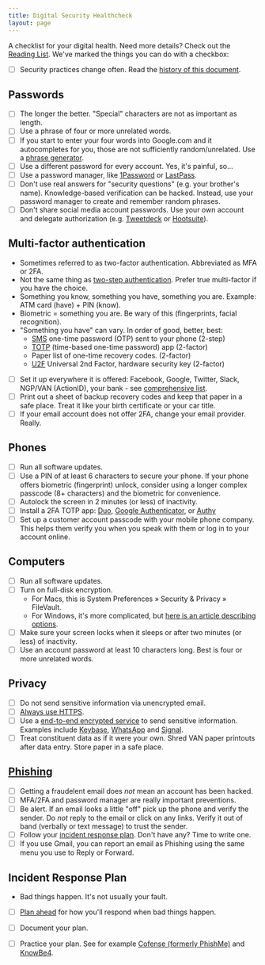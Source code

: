```yaml
---
title: Digital Security Healthcheck
layout: page
---
```


A checklist for your digital health. Need more details? Check out the [Reading List](reading.html). We've
marked the things you can do with a checkbox:

* [ ] Security practices change often. Read the [history of this document](https://github.com/statedemocrats/statedemocrats.us/commits/master/.site/security/healthcheck.md).

## Passwords

* [ ] The longer the better. "Special" characters are not as important as length.
* [ ] Use a phrase of four or more unrelated words.
* [ ] If you start to enter your four words into Google.com and it autocompletes for you, those are not sufficiently random/unrelated. Use a [phrase generator](https://www.fourmilab.ch/javascrypt/pass_phrase.html).
* [ ] Use a different password for every account. Yes, it's painful, so...
* [ ] Use a password manager, like [1Password](https://1password.com/) or [LastPass](https://www.lastpass.com/).
* [ ] Don't use real answers for "security questions" (e.g. your brother's name). Knowledge-based verification can be hacked. Instead, use your password manager to create and remember random phrases.
* [ ] Don't share social media account passwords. Use your own account and delegate authorization (e.g. [Tweetdeck](https://tweetdeck.twitter.com/) or [Hootsuite](https://hootsuite.com/)).

## Multi-factor authentication

* Sometimes referred to as two-factor authentication. Abbreviated as MFA or 2FA.
* Not the same thing as [two-step authentication](https://lifehacker.com/the-difference-between-two-factor-and-two-step-authenti-1787159870). Prefer true multi-factor if you have the choice.
* Something you know, something you have, something you are. Example: ATM card (have) + PIN (know).
* Biometric = something you are. Be wary of this (fingerprints, facial recognition).
* "Something you have" can vary. In order of good, better, best:
  * [SMS](https://en.wikipedia.org/wiki/SMS) one-time password (OTP) sent to your phone (2-step)
  * [TOTP](https://en.wikipedia.org/wiki/Time-based_One-time_Password_Algorithm) (time-based one-time password) app (2-factor)
  * Paper list of one-time recovery codes. (2-factor)
  * [U2F](https://en.wikipedia.org/wiki/Universal_2nd_Factor) Universal 2nd Factor, hardware security key (2-factor)
* [ ] Set it up everywhere it is offered: Facebook, Google, Twitter, Slack, NGP/VAN (ActionID), your bank - see [comprehensive list](https://twofactorauth.org/).
* [ ] Print out a sheet of backup recovery codes and keep that paper in a safe place. Treat it like your birth certificate or your car title.
* [ ] If your email account does not offer 2FA, change your email provider. Really.

## Phones

* [ ] Run all software updates.
* [ ] Use a PIN of at least 6 characters to secure your phone. If your phone offers biometric (fingerprint) unlock, consider using a longer complex passcode (8+ characters) and the biometric for convenience.
* [ ] Autolock the screen in 2 minutes (or less) of inactivity.
* [ ] Install a 2FA TOTP app: [Duo](https://duo.com/), [Google Authenticator](https://play.google.com/store/apps/details?id=com.google.android.apps.authenticator2&hl=en), or [Authy](https://www.authy.com/)
* [ ] Set up a customer account passcode with your mobile phone company. This helps them verify you when you speak with them or log in to your account online.

## Computers

* [ ] Run all software updates.
* [ ] Turn on full-disk encryption.
  * For Macs, this is System Preferences &#187; Security & Privacy &#187; FileVault.
  * For Windows, it's more complicated, but [here is an article describing options](https://www.howtogeek.com/234826/how-to-enable-full-disk-encryption-on-windows-10/).
* [ ] Make sure your screen locks when it sleeps or after two minutes (or less) of inactivity.
* [ ] Use an account password at least 10 characters long. Best is four or more unrelated words.

## Privacy

* [ ] Do not send sensitive information via unencrypted email.
* [ ] [Always use HTTPS](https://en.wikipedia.org/wiki/HTTPS_Everywhere).
* [ ] Use a [end-to-end encrypted service](https://en.wikipedia.org/wiki/End-to-end_encryption) to send sensitive information. Examples include [Keybase](https://keybase.io/), [WhatsApp](https://www.whatsapp.com/) and [Signal](https://signal.org/).
* [ ] Treat constituent data as if it were your own. Shred VAN paper printouts after data entry. Store paper in a safe place.

## [Phishing](https://en.wikipedia.org/wiki/Phishing)

* [ ] Getting a fraudelent email does *not* mean an account has been hacked.
* [ ] MFA/2FA and password manager are really important preventions.
* [ ] Be alert. If an email looks a little "off" pick up the phone and verify the sender. Do *not* reply to the email or click on any links. Verify it out of band (verbally or text message) to trust the sender.
* [ ] Follow your [incident response plan](https://www.belfercenter.org/CyberPlaybook#step4). Don't have any? Time to write one.
* [ ] If you use Gmail, you can report an email as Phishing using the same menu you use to Reply or Forward.

## Incident Response Plan

* Bad things happen. It's not usually your fault.
* [ ] [Plan ahead](https://www.belfercenter.org/CyberPlaybook#step4) for how you'll respond when bad things happen.
* [ ] Document your plan.
* [ ] Practice your plan. See for example [Cofense (formerly PhishMe)](https://cofense.com/) and [KnowBe4](https://www.knowbe4.com/).

